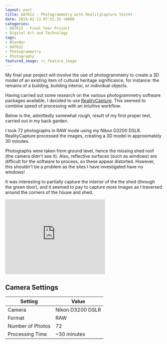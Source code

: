 ```yaml
---
layout: post
title: DAT612 - Photogrammetry with RealityCapture Test#1
date: 2019-02-13 07:51:35 +0000
categories:
- DAT612 - Final Year Project
- Digital Art and Technology
tags:
- Blender
- DAT612
- Photogrammetry
- Photography
featured_image: rc_feature_image
---
```

My final year project will involve the use of photogrammetry to create a 3D model of an existing item of cultural heritage significance, for instance: the remains of a building, building interior, or individual objects.

Having carried out some research on the various photogrammetry software packages available, I decided to use <a href="https://www.capturingreality.com/" target="_blank" rel="noopener">RealityCapture</a>. This seemed to combine speed of processing with an intuitive workflow.

Below is the, admittedly somewhat rough, result of my first proper test, carried out in my back garden.

I took 72 photographs in RAW mode using my Nikon D3200 DSLR. RealityCapture processed the images, creating a 3D model in approximately 30 minutes.

Photographs were taken from ground level, hence the missing shed roof (the camera didn't see it). Also, reflective surfaces (such as windows) are difficult for the software to process, so these appear distorted. However, this shouldn't be a problem as the sites I have investigated have no windows!

It was interesting to partially capture the interior of the the shed (through the green door), and it seemed to pay to capture more images as I traversed around the corners of the house and shed.

<div class="embed-container">
<iframe src="https://sketchfab.com/models/cba075b160b14f91b90ea96429630c67/embed" width="320" height="240" frameborder="0"><span data-mce-type="bookmark" style="display: inline-block; width: 0px; overflow: hidden; line-height: 0;" class="mce_SELRES_start">﻿</span></iframe>
</div>

## Camera Settings

| Setting | Value |
|---------|-------|
| Camera | Nikon D3200 DSLR |
| Format | RAW |
| Number of Photos | 72 |
| Processing Time | ~30 minutes |